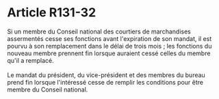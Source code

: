 # Article R131-32

Si un membre du Conseil national des courtiers de marchandises assermentés cesse ses fonctions avant l'expiration de son mandat, il est pourvu à son remplacement dans le délai de trois mois ; les fonctions du nouveau membre prennent fin lorsque auraient cessé celles du membre qu'il a remplacé. <br/><br/> Le mandat du président, du vice-président et des membres du bureau prend fin lorsque l'intéressé cesse de remplir les conditions pour être membre du Conseil national.